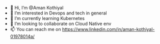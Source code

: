 - 👋 Hi, I’m @Aman Kothiyal
- 👀 I’m interested in Devops and tech in general
- 🌱 I’m currently learning Kubernetes
- 💞️ I’m looking to collaborate on Cloud Native env
- 📫 You can reach me on https://www.linkedin.com/in/aman-kothiyal-01978014a/
